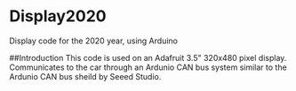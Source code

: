 # Display2020
Display code for the 2020 year, using Arduino

##Introduction
This code is used on an Adafruit 3.5" 320x480 pixel display. Communicates to the car through an 
Ardunio CAN bus system similar to the Ardunio CAN bus sheild by Seeed Studio.
